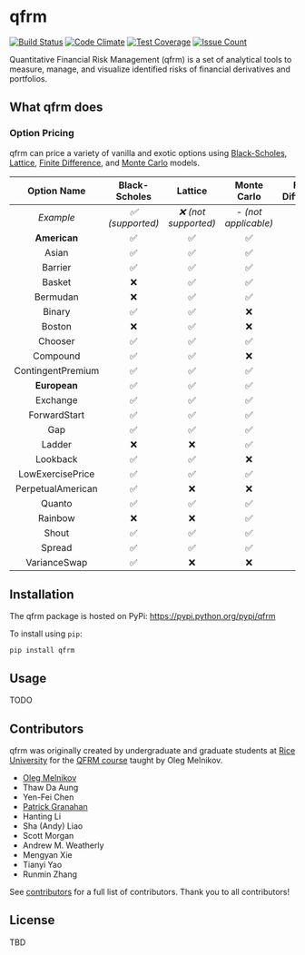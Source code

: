 # qfrm

[![Build Status](https://travis-ci.org/pjgranahan/qfrm_py.svg?branch=master)](https://travis-ci.org/pjgranahan/qfrm_py)
[![Code Climate](https://codeclimate.com/github/pjgranahan/qfrm_py/badges/gpa.svg)](https://codeclimate.com/github/pjgranahan/qfrm_py)
[![Test Coverage](https://codeclimate.com/github/pjgranahan/qfrm_py/badges/coverage.svg)](https://codeclimate.com/github/pjgranahan/qfrm_py/coverage)
[![Issue Count](https://codeclimate.com/github/pjgranahan/qfrm_py/badges/issue_count.svg)](https://codeclimate.com/github/pjgranahan/qfrm_py)

Quantitative Financial Risk Management (qfrm) is a set of analytical tools to measure, manage, and visualize identified 
risks of financial derivatives and portfolios.

## What qfrm does

### Option Pricing

qfrm can price a variety of vanilla and exotic options using [Black-Scholes], [Lattice], [Finite Difference], 
and [Monte Carlo] models.

| Option Name | Black-Scholes | Lattice | Monte Carlo | Finite Difference |
|:-----------:|:-------------:|:-------:|:-----------:|:-----------------:|
| *Example* | *:white_check_mark: (supported)* | *:x: (not supported)* | *- (not applicable)* |
| **American** | :white_check_mark: | :white_check_mark: | :white_check_mark: | :x: |
| Asian | :white_check_mark: | :white_check_mark: | :white_check_mark: | :white_check_mark: |
| Barrier | :white_check_mark: | :white_check_mark: | :white_check_mark: | :x: |
| Basket | :x: | :white_check_mark: | :white_check_mark: | :x: |
| Bermudan | :x: | :white_check_mark: | :white_check_mark: | :x: |
| Binary | :white_check_mark: | :white_check_mark: | :x: | :white_check_mark: |
| Boston | :x: | :white_check_mark: | :x: | :x: |
| Chooser | :white_check_mark: | :white_check_mark: | :white_check_mark: | :white_check_mark: |
| Compound | :white_check_mark: | :white_check_mark: | :x: | :white_check_mark: |
| ContingentPremium | :white_check_mark: | :white_check_mark: | :white_check_mark: | :white_check_mark: |
| **European** | :white_check_mark: | :white_check_mark: | :white_check_mark: | :x: |
| Exchange | :white_check_mark: | :white_check_mark: | :white_check_mark: | :white_check_mark: |
| ForwardStart | :white_check_mark: | :white_check_mark: | :white_check_mark: | :white_check_mark: |
| Gap | :white_check_mark: | :white_check_mark: | :white_check_mark: | :white_check_mark: |
| Ladder | :x: | :x: | :white_check_mark: | :white_check_mark: |
| Lookback | :white_check_mark: | :white_check_mark: | :x: | :white_check_mark: |
| LowExercisePrice | :white_check_mark: | :white_check_mark: | :white_check_mark: | :white_check_mark: |
| PerpetualAmerican | :white_check_mark: | :x: | :x: | :x: |
| Quanto | :white_check_mark: | :white_check_mark: | :white_check_mark: | :x: |
| Rainbow | :x: | :x: | :white_check_mark: | :x: |
| Shout | :white_check_mark: | :white_check_mark: | :white_check_mark: | :white_check_mark: |
| Spread | :white_check_mark: | :white_check_mark: | :white_check_mark: | :x: |
| VarianceSwap | :white_check_mark: | :x: | :x: | :x: |


[Black-Scholes]: https://en.wikipedia.org/wiki/Black%E2%80%93Scholes_model
[Lattice]: https://en.wikipedia.org/wiki/Lattice_model_(finance)
[Finite Difference]: https://en.wikipedia.org/wiki/Finite_difference_methods_for_option_pricing
[Monte Carlo]: https://en.wikipedia.org/wiki/Monte_Carlo_methods_for_option_pricing

## Installation

The qfrm package is hosted on PyPi: https://pypi.python.org/pypi/qfrm

To install using `pip`:
```
pip install qfrm
```

## Usage

TODO

## Contributors

qfrm was originally created by undergraduate and graduate students at [Rice University] for the [QFRM course] taught by Oleg Melnikov.

- [Oleg Melnikov](https://github.com/omelnikov)
- Thaw Da Aung
- Yen-Fei Chen
- [Patrick Granahan](https://github.com/pjgranahan)
- Hanting Li
- Sha (Andy) Liao
- Scott Morgan
- Andrew M. Weatherly
- Mengyan Xie
- Tianyi Yao
- Runmin Zhang

See [contributors] for a full list of contributors. Thank you to all contributors!

[Rice University]: http://www.rice.edu/
[QFRM course]: http://oleg.rice.edu/stat-449-649-fall-2015/
[contributors]: https://github.com/thoughtbot/capybara-webkit/graphs/contributors

## License

TBD
